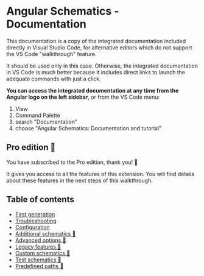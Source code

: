 # Angular Schematics - Documentation

This documentation is a copy of the integrated documentation included directly in Visual Studio Code, for alternative editors which do not support the VS Code "walkthrough" feature.

It should be used only in this case. Otherwise, the integrated documentation in VS Code is much better because it includes direct links to launch the adequate commands with just a click.

**You can access the integrated documentation at any time from the Angular logo on the left sidebar**,  or from the VS Code menu:
1. View
2. Command Palette
3. search "Documentation"
4. choose "Angular Schematics: Documentation and tutorial"

## Pro edition 💎

You have subscribed to the Pro edition, thank you! 💖

It gives you access to all the features of this extension. You will find details about these features in the next steps of this walkthrough.

## Table of contents

- [First generation](./firstGeneration.md)
- [Troubleshooting](./troubleshooting.md)
- [Configuration](./configuration.md)
- [Additional schematics 💎](./advancedSchematics.md)
- [Advanced options 💎](./advancedOptions.md)
- [Legacy features 💎](./legacy.md)
- [Custom schematics 💎](./customSchematics.md)
- [Test schematics 💎](./testing.md)
- [Predefined paths 💎](./predefinedPaths.md)

<br>